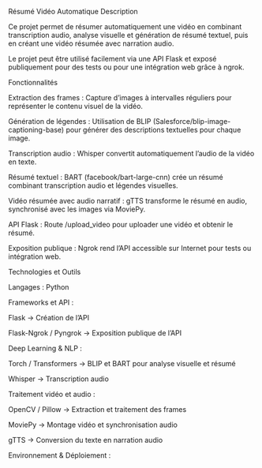 Résumé Vidéo Automatique
Description

Ce projet permet de résumer automatiquement une vidéo en combinant transcription audio, analyse visuelle et génération de résumé textuel, puis en créant une vidéo résumée avec narration audio.

Le projet peut être utilisé facilement via une API Flask et exposé publiquement pour des tests ou pour une intégration web grâce à ngrok.

Fonctionnalités

Extraction des frames : Capture d’images à intervalles réguliers pour représenter le contenu visuel de la vidéo.

Génération de légendes : Utilisation de BLIP (Salesforce/blip-image-captioning-base) pour générer des descriptions textuelles pour chaque image.

Transcription audio : Whisper convertit automatiquement l’audio de la vidéo en texte.

Résumé textuel : BART (facebook/bart-large-cnn) crée un résumé combinant transcription audio et légendes visuelles.

Vidéo résumée avec audio narratif : gTTS transforme le résumé en audio, synchronisé avec les images via MoviePy.

API Flask : Route /upload_video pour uploader une vidéo et obtenir le résumé.

Exposition publique : Ngrok rend l’API accessible sur Internet pour tests ou intégration web.

Technologies et Outils

Langages : Python

Frameworks et API :

Flask → Création de l’API

Flask-Ngrok / Pyngrok → Exposition publique de l’API

Deep Learning & NLP :

Torch / Transformers → BLIP et BART pour analyse visuelle et résumé

Whisper → Transcription audio

Traitement vidéo et audio :

OpenCV / Pillow → Extraction et traitement des frames

MoviePy → Montage vidéo et synchronisation audio

gTTS → Conversion du texte en narration audio

Environnement & Déploiement :
